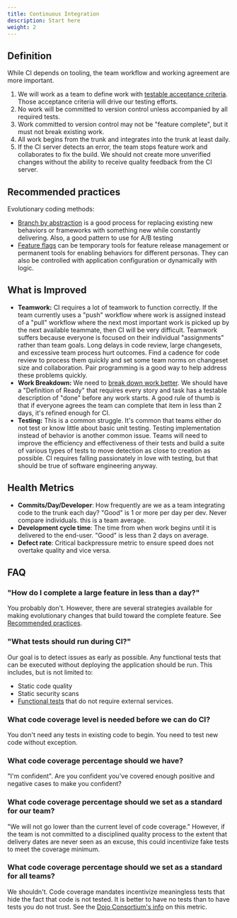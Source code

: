 ```yaml
---
title: Continuous Integration
description: Start here
weight: 2
---
```


## Definition

While CI depends on tooling, the team workflow and working agreement are more important.

1. We will work as a team to define work with [testable acceptance criteria](https://dojoconsortium.org/docs/work-decomposition/behavior-driven-development/). Those acceptance criteria will drive our testing efforts.
2. No work will be committed to version control unless accompanied by all required tests.
3. Work committed to version control may not be "feature complete", but it must not break existing work.
4. All work begins from the trunk and integrates into the trunk at least daily.
5. If the CI server detects an error, the team stops feature work and collaborates to fix the build. We should not create more unverified changes without the ability to receive quality feedback from the CI server.

## Recommended practices

Evolutionary coding methods:

- [Branch by abstraction](https://www.branchbyabstraction.com/) is a good process for replacing existing new behaviors or frameworks with something new while constantly delivering. Also, a good pattern to use for A/B testing
- [Feature flags](https://martinfowler.com/articles/feature-toggles.html) can be temporary tools for feature release management or permanent tools for enabling behaviors for different personas. They can also be controlled with application configuration or dynamically with logic.

## What is Improved

- **Teamwork:** CI requires a lot of teamwork to function correctly. If the team currently uses a "push" workflow where work is assigned instead of a "pull" workflow where the next most important work is picked up by the next available teammate, then CI will be very difficult. Teamwork suffers because everyone is focused on their individual "assignments" rather than team goals. Long delays in code review, large changesets, and excessive team process hurt outcomes. Find a cadence for code review to process them quickly and set some team norms on changeset size and collaboration. Pair programming is a good way to help address these problems quickly.
- **Work Breakdown:** We need to [break down work better](https://dojoconsortium.org/docs/work-decomposition/work-breakdown/). We should have a "Definition of Ready" that requires every story and task has a testable description of "done" before any work starts. A good rule of thumb is that if everyone agrees the team can complete that item in less than 2 days, it's refined enough for CI.
- **Testing:** This is a common struggle. It's common that teams either do not test or know little about basic unit testing. Testing implementation instead of behavior is another common issue. Teams will need to improve the efficiency and effectiveness of their tests and build a suite of various types of tests to move detection as close to creation as possible. CI requires falling passionately in love with testing, but that should be true of software engineering anyway.

## Health Metrics

- **Commits/Day/Developer**: How frequently are we as a team integrating code to the trunk each day? "Good" is 1 or more per day per dev. Never compare individuals. this is a team average.
- **Development cycle time**: The time from when work begins until it is delivered to the end-user. "Good" is less than 2 days on average.
- **Defect rate**: Critical backpressure metric to ensure speed does not overtake quality and vice versa.

## FAQ

### "How do I complete a large feature in less than a day?"

You probably don't. However, there are several strategies available for making evolutionary changes that build toward the complete feature. See [Recommended practices](#recommended-practices).

### "What tests should run during CI?"

Our goal is to detect issues as early as possible. Any functional tests that can be executed without deploying the application should be run. This includes, but is not limited to:

- Static code quality
- Static security scans
- [Functional tests](https://martinfowler.com/articles/practical-test-pyramid.html) that do not require external services.

### What code coverage level is needed before we can do CI?

You don't need any tests in existing code to begin. You need to test new code without exception.

### What code coverage percentage should we have?

"I'm confident". Are you confident you've covered enough positive and negative cases to make you confident?

### What code coverage percentage should we set as a standard for our team?

"We will not go lower than the current level of code coverage." However, if the team is not committed to a disciplined quality process to the extent that delivery dates are never seen as an excuse, this could incentivize fake tests to meet the coverage minimum.

### What code coverage percentage should we set as a standard for all teams?

We shouldn't. Code coverage mandates incentivize meaningless tests that hide the fact that code is not tested. It is better to have no tests than to have tests you do not trust. See the [Dojo Consortium's info](https://dojoconsortium.org/metrics/code-coverage/) on this metric.
